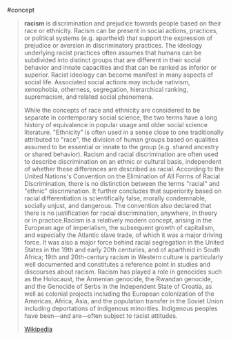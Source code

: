 #concept 

> **racism** is discrimination and prejudice towards people based on their race or ethnicity. Racism can be present in social actions, practices, or political systems (e.g. apartheid) that support the expression of prejudice or aversion in discriminatory practices. The ideology underlying racist practices often assumes that humans can be subdivided into distinct groups that are different in their social behavior and innate capacities and that can be ranked as inferior or superior. Racist ideology can become manifest in many aspects of social life. Associated social actions may include nativism, xenophobia, otherness, segregation, hierarchical ranking, supremacism, and related social phenomena.
>
> While the concepts of race and ethnicity are considered to be separate in contemporary social science, the two terms have a long history of equivalence in popular usage and older social science literature. "Ethnicity" is often used in a sense close to one traditionally attributed to "race", the division of human groups based on qualities assumed to be essential or innate to the group (e.g. shared ancestry or shared behavior). Racism and racial discrimination are often used to describe discrimination on an ethnic or cultural basis, independent of whether these differences are described as racial. According to the United Nations's Convention on the Elimination of All Forms of Racial Discrimination, there is no distinction between the terms "racial" and "ethnic" discrimination. It further concludes that superiority based on racial differentiation is scientifically false, morally condemnable, socially unjust, and dangerous. The convention also declared that there is no justification for racial discrimination, anywhere, in theory or in practice.Racism is a relatively modern concept, arising in the European age of imperialism, the subsequent growth of capitalism, and especially the Atlantic slave trade, of which it was a major driving force. It was also a major force behind racial segregation in the United States in the 19th and early 20th centuries, and of apartheid in South Africa; 19th and 20th-century racism in Western culture is particularly well documented and constitutes a reference point in studies and discourses about racism. Racism has played a role in genocides such as the Holocaust, the Armenian genocide, the Rwandan genocide, and the Genocide of Serbs in the Independent State of Croatia, as well as colonial projects including the European colonization of the Americas, Africa, Asia, and the population transfer in the Soviet Union including deportations of indigenous minorities. Indigenous peoples have been—and are—often subject to racist attitudes.
>
> [Wikipedia](https://en.wikipedia.org/wiki/Racism)